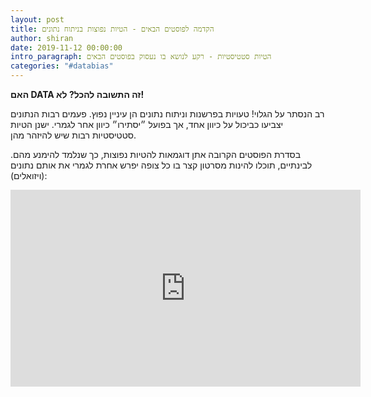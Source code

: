 ```yaml
---
layout: post
title: הקדמה לפוסטים הבאים - הטיות נפוצות בניתוח נתונים
author: shiran
date: 2019-11-12 00:00:00
intro_paragraph: הטיות סטטיסטיות - רקע לנושא בו נעסוק בפוסטים הבאים
categories: "#databias"
---
```

**האם DATA זה התשובה להכל? לא!**

רב הנסתר על הגלוי! טעויות בפרשנות וניתוח נתונים הן עיניין נפוץ. 
פעמים רבות הנתונים יצביעו כביכול על כיוון אחד, אך בפועל ״יסתירו״ כיוון אחר לגמרי. 
ישנן הטיות סטטיסטיות רבות שיש להיזהר מהן.

בסדרת הפוסטים הקרובה אתן דוגמאות להטיות נפוצות, כך שנלמד להימנע מהם.
לבינתיים, תוכלו להינות מסרטון קצר בו כל צופה יפרש אחרת לגמרי את אותם נתונים (ויזואלים):

<iframe width="560" height="315" src="https://www.youtube.com/embed/suJTeDiqb3E" frameborder="0" allow="accelerometer; autoplay; encrypted-media; gyroscope; picture-in-picture" allowfullscreen></iframe>



